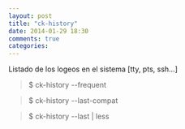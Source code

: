 ```yaml
---
layout: post
title: "ck-history"
date: 2014-01-29 18:30
comments: true
categories: 
---
```

Listado de los logeos en el sistema [tty, pts, ssh...]

>$ ck-history --frequent 

>$ ck-history --last-compat 

>$ ck-history --last | less

